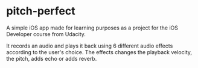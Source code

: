 # pitch-perfect
A simple iOS app made for learning purposes as a project for the iOS Developer course from Udacity. 

It records an audio and plays it back using 6 different audio effects according to the user's choice. The effects changes the playback velocity, the pitch, adds echo or adds reverb. 

